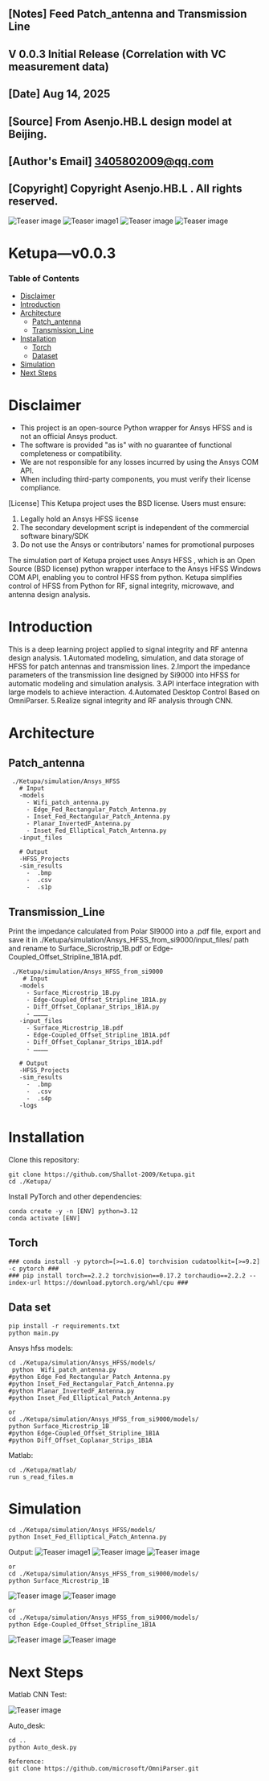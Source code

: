 ##  [Notes]  Feed Patch_antenna and Transmission Line
##  V 0.0.3  Initial Release (Correlation with VC measurement data)
##  [Date]  Aug 14, 2025
##  [Source] From Asenjo.HB.L design model at Beijing.
##  [Author's Email]  3405802009@qq.com
##  [Copyright]  Copyright Asenjo.HB.L . All rights reserved.

![Teaser image](./assets/wifi_patch_antenna.bmp)
![Teaser image1](./assets/Elliptical_Patch_Antenna.bmp)
![Teaser image](./assets/Surface_Microstrip_1B_50.058ohm.bmp)
![Teaser image](./assets/Edge-Coupled_Offset_Stripline_1B1A_99.615ohm.bmp)


# Ketupa—v0.0.3

### Table of Contents
- [Disclaimer](#disclaimer)
- [Introduction](#introduction)
- [Architecture](#architecture)
  - [Patch_antenna](#patch_antenna)
  - [Transmission_Line](#transmission_Line)
- [Installation](#installation)
  - [Torch](#torch)
  - [Dataset](#data-set)
- [Simulation](#simulation)
- [Next Steps](#next-steps)




# Disclaimer  
- This project is an open-source Python wrapper for Ansys HFSS and is not an official Ansys product.
- The software is provided "as is" with no guarantee of functional completeness or compatibility.
- We are not responsible for any losses incurred by using the Ansys COM API.
- When including third-party components, you must verify their license compliance.
 
[License] This Ketupa project uses the BSD license. Users must ensure:
1. Legally hold an Ansys HFSS license
2. The secondary development script is independent of the commercial software binary/SDK
3. Do not use the Ansys or contributors' names for promotional purposes

The simulation part of Ketupa project uses Ansys HFSS , which is an Open Source (BSD license) python wrapper interface to the Ansys HFSS Windows COM API, enabling you to control HFSS from python. Ketupa simplifies control of HFSS from Python for RF, signal integrity, microwave, and antenna design analysis.



# Introduction
This is a deep learning project applied to signal integrity and RF antenna design analysis.
1.Automated modeling, simulation, and data storage of HFSS for patch antennas and transmission lines.
2.Import the impedance parameters of the transmission line designed by Si9000 into HFSS for automatic modeling and simulation analysis.
3.API interface integration with large models to achieve interaction.
4.Automated Desktop Control Based on OmniParser.
5.Realize signal integrity and RF analysis through CNN.


# Architecture

## Patch_antenna

```
 ./Ketupa/simulation/Ansys_HFSS
   # Input
   -models
     - Wifi_patch_antenna.py
     - Edge_Fed_Rectangular_Patch_Antenna.py
     - Inset_Fed_Rectangular_Patch_Antenna.py
     - Planar_InvertedF_Antenna.py
     - Inset_Fed_Elliptical_Patch_Antenna.py
   -input_files
  
   # Output
   -HFSS_Projects
   -sim_results
     -  .bmp
     -  .csv
     -  .s1p
```

## Transmission_Line

Print the impedance calculated from Polar SI9000 into a .pdf file, export and save it in ./Ketupa/simulation/Ansys_HFSS_from_si9000/input_files/  path and rename to Surface_Sicrostrip_1B.pdf or Edge-Coupled_Offset_Stripline_1B1A.pdf.
```
 ./Ketupa/simulation/Ansys_HFSS_from_si9000
    # Input
   -models
     - Surface_Microstrip_1B.py
     - Edge-Coupled_Offset_Stripline_1B1A.py
     - Diff_Offset_Coplanar_Strips_1B1A.py
     - …………
   -input_files
     - Surface_Microstrip_1B.pdf
     - Edge-Coupled_Offset_Stripline_1B1A.pdf
     - Diff_Offset_Coplanar_Strips_1B1A.pdf
     - …………
     
   # Output
   -HFSS_Projects
   -sim_results
     -  .bmp
     -  .csv
     -  .s4p
   -logs
```



# Installation
 
Clone this repository:

```
git clone https://github.com/Shallot-2009/Ketupa.git
cd ./Ketupa/
```

Install PyTorch and other dependencies:

```
conda create -y -n [ENV] python=3.12
conda activate [ENV]
```


## Torch
```
### conda install -y pytorch=[>=1.6.0] torchvision cudatoolkit=[>=9.2] -c pytorch ###
### pip install torch==2.2.2 torchvision==0.17.2 torchaudio==2.2.2 --index-url https://download.pytorch.org/whl/cpu ###
```

## Data set
```
pip install -r requirements.txt
python main.py
```

Ansys hfss models:

```
cd ./Ketupa/simulation/Ansys_HFSS/models/
 python  Wifi_patch_antenna.py
#python Edge_Fed_Rectangular_Patch_Antenna.py
#python Inset_Fed_Rectangular_Patch_Antenna.py
#python Planar_InvertedF_Antenna.py
#python Inset_Fed_Elliptical_Patch_Antenna.py

or
cd ./Ketupa/simulation/Ansys_HFSS_from_si9000/models/
python Surface_Microstrip_1B
#python Edge-Coupled_Offset_Stripline_1B1A
#python Diff_Offset_Coplanar_Strips_1B1A
```

Matlab:

```
cd ./Ketupa/matlab/
run s_read_files.m
```





# Simulation

```
cd ./Ketupa/simulation/Ansys_HFSS/models/
python Inset_Fed_Elliptical_Patch_Antenna.py
```

Output:
![Teaser image1](./assets/Elliptical_Patch_Antenna.bmp)
![Teaser image](./simulation/Ansys_HFSS/sim_results/Wifi_patch_antenna.bmp)
![Teaser image](./assets/wifi_patch_antenna_(s_matlab).bmp)


```
or
cd ./Ketupa/simulation/Ansys_HFSS_from_si9000/models/
python Surface_Microstrip_1B
```

![Teaser image](./assets/Surface_Microstrip_1B.bmp)
![Teaser image](./assets/Surface_Microstrip_1B_50.058ohm.bmp)

```
or
cd ./Ketupa/simulation/Ansys_HFSS_from_si9000/models/
python Edge-Coupled_Offset_Stripline_1B1A
```
![Teaser image](./assets/Edge-Coupled_Offset_Stripline_1B1A.bmp)
![Teaser image](./assets/Edge-Coupled_Offset_Stripline_1B1A_99.615ohm.bmp)




# Next Steps


Matlab CNN Test:

![Teaser image](./assets/Matlab_CNN_test.bmp)



Auto_desk:

```
cd ..
python Auto_desk.py

Reference:
git clone https://github.com/microsoft/OmniParser.git

```







